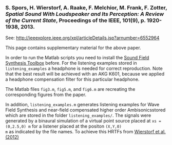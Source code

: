 ### S. Spors, H. Wierstorf, A. Raake, F. Melchior, M. Frank, F. Zotter, *Spatial Sound With Loudspeaker and Its Perception: A Review of the Current State*, Proceedings of the IEEE, 101(9), p. 1920-1938, 2013.

See: http://ieeexplore.ieee.org/xpl/articleDetails.jsp?arnumber=6552964

This page contains supplementary material for the above paper. 

In order to run the Matlab scripts you need to install the [Sound Field
Synthesis Toolbox](https://github.com/sfstoolbox/sfs) before. For the listening
examples stored in <code>listening_examples</code> a headphone is needed for
correct reproduction. Note that the best result will be achieved with an AKG
K601, because we applied a headphone compensation filter for this particular
headphone.

The Matlab files <code>fig3.m</code>, <code>fig5.m</code>, and <code>fig6.m</code>
are recreating the corresponding figures from the paper. 

In addition, <code>listening_examples.m</code> generates listening examples for Wave Field Synthesis
and near-field compensated higher order Ambisonicsstored which are stored in the
folder <code>listening_examples/</code>.
The signals were generated by a binaural simulation of a
virtual point source placed at <code>xs = (0,2.5,0) m</code> for a listener
placed at the positon <code>(X,Y,0) m</code> as indicated by the file names. To
achieve this HRTFs from [Wierstorf et al. (2012)](https://dev.qu.tu-berlin.de/projects/measurements/wiki/2010-11-kemar-anechoic)
